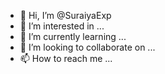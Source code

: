 - 👋 Hi, I’m @SuraiyaExp
- 👀 I’m interested in ...
- 🌱 I’m currently learning ...
- 💞️ I’m looking to collaborate on ...
- 📫 How to reach me ...

<!---
SuraiyaExp/SuraiyaExp is a ✨ special ✨ repository because its `README.md` (this file) appears on your GitHub profile.
You can click the Preview link to take a look at your changes.
--->
